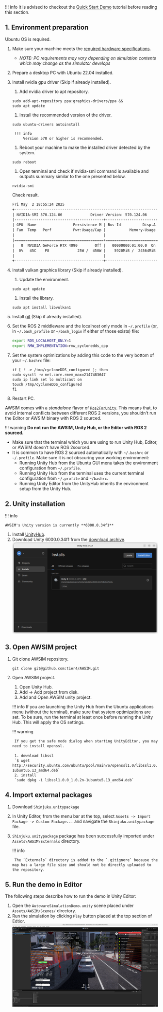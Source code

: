 !!! info
    It is advised to checkout the [Quick Start Demo](../../GettingStarted/QuickStartDemo/index.md) tutorial before reading this section.


## 1. Environment preparation

Ubuntu OS is required.

1. Make sure your machine meets the [required hardware specifications](../../GettingStarted/QuickStartDemo/#1-preparation).
    - *NOTE: PC requirements may vary depending on simulation contents which may change as the simulator develops*
1. Prepare a desktop PC with Ubuntu 22.04 installed.
1. Install nvidia gpu driver (Skip if already installed).
    1. Add nvidia driver to apt repository.
    ```
    sudo add-apt-repository ppa:graphics-drivers/ppa &&
    sudo apt update
    ```
    1. Install the recommended version of the driver.
    ```
    sudo ubuntu-drivers autoinstall
    ```

        !!! info
            Version 570 or higher is recommended.

    1. Reboot your machine to make the installed driver detected by the system.
    ```
    sudo reboot
    ```

    1. Open terminal and check if nvidia-smi command is available and outputs summary similar to the one presented below.
    ```
    nvidia-smi 
    ```
    Check result.
    ```txt { .yaml .no-copy}
    Fri May  2 18:55:24 2025       
    +-----------------------------------------------------------------------------------------+
    | NVIDIA-SMI 570.124.06             Driver Version: 570.124.06     CUDA Version: 12.8     |
    |-----------------------------------------+------------------------+----------------------+
    | GPU  Name                 Persistence-M | Bus-Id          Disp.A | Volatile Uncorr. ECC |
    | Fan  Temp   Perf          Pwr:Usage/Cap |           Memory-Usage | GPU-Util  Compute M. |
    |                                         |                        |               MIG M. |
    |=========================================+========================+======================|
    |   0  NVIDIA GeForce RTX 4090        Off |   00000000:01:00.0  On |                  Off |
    |  0%   45C    P8             25W /  450W |    5920MiB /  24564MiB |      7%      Default |
    |                                         |                        |                  N/A |
    +-----------------------------------------+------------------------+----------------------+
    ```

1. Install vulkan graphics library (Skip if already installed).
    1. Update the environment.
    ```
    sudo apt update
    ```
    1. Install the library.
    ```
    sudo apt install libvulkan1
    ```

1. Install [git](https://git-scm.com/) (Skip if already installed).
1. Set the ROS 2 middleware and the localhost only mode in `~/.profile` (or, in `~/.bash_profile` or `~/bash_login` if either of those exists) file:
    ``` bash
    export ROS_LOCALHOST_ONLY=1
    export RMW_IMPLEMENTATION=rmw_cyclonedds_cpp
    ```
1. Set the system optimizations by adding this code to the very bottom of your `~/.bashrc` file:
    ```
    if [ ! -e /tmp/cycloneDDS_configured ]; then
    sudo sysctl -w net.core.rmem_max=2147483647
    sudo ip link set lo multicast on
    touch /tmp/cycloneDDS_configured
    fi
    ```
1. Restart PC.


AWSIM comes with a *standalone* flavor of [`Ros2ForUnity`](../../Components/ROS2/ROS2ForUnity/index.md). This means that, to avoid internal conflicts between different ROS 2 versions, you shouldn't run the Editor or AWSIM binary with ROS 2 sourced.

!!! warning
    **Do not run the AWSIM, Unity Hub, or the Editor with ROS 2 sourced.**

- Make sure that the terminal which you are using to run Unity Hub, Editor, or AWSIM doesn't have ROS 2sourced.
- It is common to have ROS 2 sourced automatically with `~/.bashrc` or `~/.profile`. Make sure it is not obscuring your working environment:
    - Running Unity Hub from the Ubuntu GUI menu takes the environment configuration from `~/.profile`.
    - Running Unity Hub from the terminal uses the current terminal configuration from `~/.profile` and `~/bashrc`.
    - Running Unity Editor from the UnityHub inherits the environment setup from the Unity Hub. 

## 2. Unity installation

!!! info

    AWSIM's Unity version is currently **6000.0.34f1**

1. Install [UnityHub](https://docs.unity3d.com/hub/manual/InstallHub.html).
1. Download Unity 6000.0.34f1 from the [download archive](https://unity.com/releases/editor/archive).
   ![](image_0.png)

## 3. Open AWSIM project

1. Git clone AWSIM repository.
    ```
    git clone git@github.com:tier4/AWSIM.git
    ```

1. Open AWSIM project.
    1. Open Unity Hub.
    1. Add -> Add project from disk.
    1. Add and Open AWSIM unity project.

    !!! info
        If you are launching the Unity Hub from the Ubuntu applications menu (without the terminal), make sure that system optimizations are set. To be sure, run the terminal at least once before running the Unity Hub. This will apply the OS settings.


    !!! warning

        If you get the safe mode dialog when starting UnityEditor, you may need to install openssl.

        1. download libssl  
        `$ wget http://security.ubuntu.com/ubuntu/pool/main/o/openssl1.0/libssl1.0.0_1.0.2n-1ubuntu5.13_amd64.deb`
        2. install  
        `sudo dpkg -i libssl1.0.0_1.0.2n-1ubuntu5.13_amd64.deb`
        
## 4. Import external packages

1. Download `Shinjuku.unitypackage`
1. In Unity Editor, from the menu bar at the top, select `Assets -> Import Package -> Custom Package...` and navigate the `Shinjuku.unitypackage` file.
1. `Shinjuku.unitypackage` package has been successfully imported under `Assets\AWSIM\Externals` directory.
    
    !!! info

        The `Externals` directory is added to the `.gitignore` because the map has a large file size and should not be directly uploaded to the repository.

## 5. Run the demo in Editor
The following steps describe how to run the demo in Unity Editor:

1. Open the `AutowareSimulationDemo.unity` scene placed under `Assets/AWSIM/Scenes/` directory.
1. Run the simulation by clicking `Play` button placed at the top section of Edtior.
    ![](image_1.png)